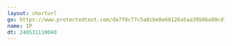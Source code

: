 ```yaml
---
layout: shorturl
go: https://www.protectedtext.com/da7f0c77c5a8cbe8e68126a5aa3958ba00cd70f12457e113a95110aaf283e
name: IP
dt: 240531110040
---
```


